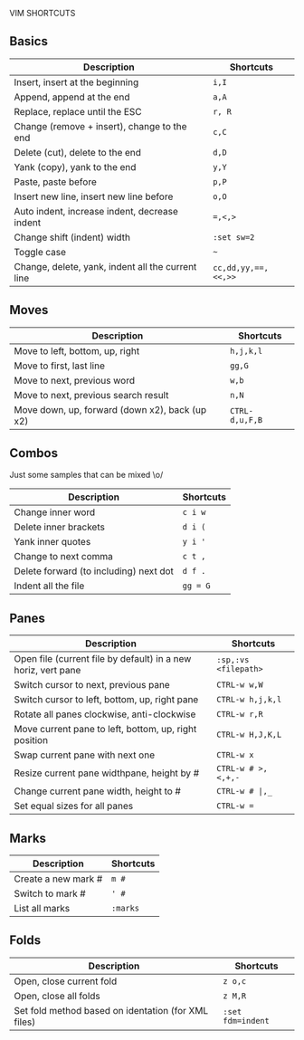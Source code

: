 VIM SHORTCUTS


Basics
------

Description | Shortcuts
----------- | ---------
Insert, insert at the beginning | `i,I`
Append, append at the end | `a,A`
Replace, replace until the ESC | `r, R`
Change (remove + insert), change to the end | `c,C`
Delete (cut), delete to the end | `d,D`
Yank (copy), yank to the end | `y,Y`
Paste, paste before | `p,P`
Insert new line, insert new line before | `o,O`
Auto indent, increase indent, decrease indent | `=,<,>`
Change shift (indent) width | `:set sw=2`
Toggle case | `~`
Change, delete, yank, indent all the current line | `cc,dd,yy,==,<<,>>`


Moves
-----

Description | Shortcuts
----------- | ---------
Move to left, bottom, up, right | `h,j,k,l`
Move to first, last line | `gg,G`
Move to next, previous word | `w,b`
Move to next, previous search result | `n,N`
Move down, up, forward (down x2), back (up x2) | `CTRL- d,u,F,B`


Combos
------
Just some samples that can be mixed \o/

Description | Shortcuts
----------- | ---------
Change inner word | `c i w`
Delete inner brackets | `d i (`
Yank inner quotes | `y i '`
Change to next comma | `c t ,`
Delete forward (to including) next dot | `d f .`
Indent all the file | `gg = G`


Panes
-----

Description | Shortcuts
----------- | ---------
Open file (current file by default) in a new horiz, vert pane | `:sp,:vs <filepath>`
Switch cursor to next, previous pane | `CTRL-w w,W`
Switch cursor to left, bottom, up, right pane | `CTRL-w h,j,k,l`     
Rotate all panes clockwise, anti-clockwise | `CTRL-w r,R`
Move current pane to left, bottom, up, right position | `CTRL-w H,J,K,L`
Swap current pane with next one | `CTRL-w x`
Resize current pane widthpane, height by # | `CTRL-w # >,<,+,-`
Change current pane width, height to # | `CTRL-w # \|,_`
Set equal sizes for all panes | `CTRL-w =`


Marks
-----

Description | Shortcuts
----------- | ---------
Create a new mark # | `m #`
Switch to mark # | `' #`
List all marks | `:marks`


Folds
-----

Description | Shortcuts
----------- | ---------
Open, close current fold | `z o,c`
Open, close all folds | `z M,R`
Set fold method based on identation (for XML files) | `:set fdm=indent`
